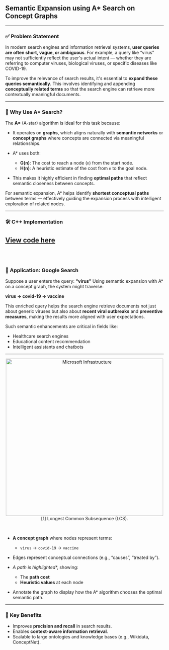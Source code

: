 ## Semantic Expansion using A\* Search on Concept Graphs
---

### ✅ Problem Statement

In modern search engines and information retrieval systems, **user queries are often short, vague, or ambiguous**. For example, a query like “virus” may not sufficiently reflect the user's actual intent — whether they are referring to computer viruses, biological viruses, or specific diseases like COVID-19.

To improve the relevance of search results, it's essential to **expand these queries semantically**. This involves identifying and appending **conceptually related terms** so that the search engine can retrieve more contextually meaningful documents.

---

### 🧠 Why Use A\* Search?

The **A\*** (A-star) algorithm is ideal for this task because:

* It operates on **graphs**, which aligns naturally with **semantic networks** or **concept graphs** where concepts are connected via meaningful relationships.
* A\* uses both:

  * **G(n)**: The cost to reach a node (`n`) from the start node.
  * **H(n)**: A heuristic estimate of the cost from `n` to the goal node.
* This makes it highly efficient in finding **optimal paths** that reflect semantic closeness between concepts.

For semantic expansion, A\* helps identify **shortest conceptual paths** between terms — effectively guiding the expansion process with intelligent exploration of related nodes.

---

### 🛠️ C++ Implementation
[View code here](https://github.com/bhumikanaik126/APS-Portfolio/blob/main/codes/b2.cpp)<br><br><br>
---

### 🧪 Application: Google Search

Suppose a user enters the query: **“virus”**
Using semantic expansion with A\* on a concept graph, the system might traverse:

**virus → covid-19 → vaccine**

This enriched query helps the search engine retrieve documents not just about generic viruses but also about **recent viral outbreaks** and **preventive measures**, making the results more aligned with user expectations.

Such semantic enhancements are critical in fields like:

* Healthcare search engines
* Educational content recommendation
* Intelligent assistants and chatbots

---

<p align="center">
  <img src="https://github.com/bhumikanaik126/APS-Portfolio/blob/main/images/b2.png?raw=true" alt="Microsoft Infrastructure" width="500" height="500">
  <br>
  [1] Longest Common Subsequence (LCS).
  <br>
</p><br>


* **A concept graph** where nodes represent terms:

  * `virus` → `covid-19` → `vaccine`                                                                                                                                                                                                                                                                                                                                                                                                                                                        
* Edges represent conceptual connections (e.g., “causes”, “treated by”).
* **A* path is highlighted*\*, showing:

  * The **path cost**
  * **Heuristic values** at each node
* Annotate the graph to display how the A\* algorithm chooses the optimal semantic path.

---

### 🎯 Key Benefits

* Improves **precision and recall** in search results.
* Enables **context-aware information retrieval**.
* Scalable to large ontologies and knowledge bases (e.g., Wikidata, ConceptNet).

